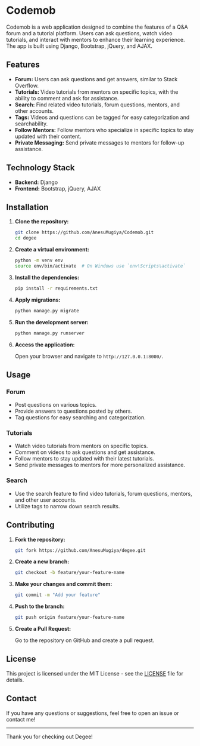 # Codemob

Codemob is a web application designed to combine the features of a Q&A forum and a tutorial platform. Users can ask questions, watch video tutorials, and interact with mentors to enhance their learning experience. The app is built using Django, Bootstrap, jQuery, and AJAX.

## Features

- **Forum:** Users can ask questions and get answers, similar to Stack Overflow.
- **Tutorials:** Video tutorials from mentors on specific topics, with the ability to comment and ask for assistance.
- **Search:** Find related video tutorials, forum questions, mentors, and other accounts.
- **Tags:** Videos and questions can be tagged for easy categorization and searchability.
- **Follow Mentors:** Follow mentors who specialize in specific topics to stay updated with their content.
- **Private Messaging:** Send private messages to mentors for follow-up assistance.

## Technology Stack

- **Backend:** Django
- **Frontend:** Bootstrap, jQuery, AJAX

## Installation

1. **Clone the repository:**

    ```sh
    git clone https://github.com/AnesuMugiya/Codemob.git
    cd degee
    ```

2. **Create a virtual environment:**

    ```sh
    python -m venv env
    source env/bin/activate  # On Windows use `env\Scripts\activate`
    ```

3. **Install the dependencies:**

    ```sh
    pip install -r requirements.txt
    ```

4. **Apply migrations:**

    ```sh
    python manage.py migrate
    ```

5. **Run the development server:**

    ```sh
    python manage.py runserver
    ```

6. **Access the application:**

    Open your browser and navigate to `http://127.0.0.1:8000/`.

## Usage

### Forum

- Post questions on various topics.
- Provide answers to questions posted by others.
- Tag questions for easy searching and categorization.

### Tutorials

- Watch video tutorials from mentors on specific topics.
- Comment on videos to ask questions and get assistance.
- Follow mentors to stay updated with their latest tutorials.
- Send private messages to mentors for more personalized assistance.

### Search

- Use the search feature to find video tutorials, forum questions, mentors, and other user accounts.
- Utilize tags to narrow down search results.

## Contributing

1. **Fork the repository:**

    ```sh
    git fork https://github.com/AnesuMugiya/degee.git
    ```

2. **Create a new branch:**

    ```sh
    git checkout -b feature/your-feature-name
    ```

3. **Make your changes and commit them:**

    ```sh
    git commit -m "Add your feature"
    ```

4. **Push to the branch:**

    ```sh
    git push origin feature/your-feature-name
    ```

5. **Create a Pull Request:**

    Go to the repository on GitHub and create a pull request.

## License

This project is licensed under the MIT License - see the [LICENSE](LICENSE) file for details.

## Contact

If you have any questions or suggestions, feel free to open an issue or contact me!

---

Thank you for checking out Degee!
